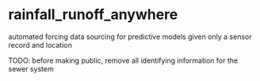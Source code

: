 # rainfall_runoff_anywhere
 automated forcing data sourcing for predictive models given only a sensor record and location

 TODO: before making public, remove all identifying information for the sewer system
